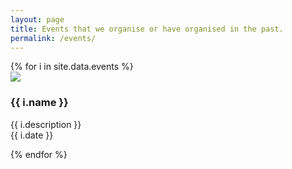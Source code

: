 ```yaml
---
layout: page
title: Events that we organise or have organised in the past.
permalink: /events/
---
```




<div class="row">
{% for i in site.data.events %}
  <div class="col-sm-4 col-md-3">
    <div class="thumbnail">
      <a href="{{ i.web | prepend: site.baseurl }}">
        <img src="{{ "/img/events/" | append: i.image | prepend: site.baseurl }}"/>
      </a>  
      <div class="caption">
        <h3>{{ i.name }}</h3>
        <p>{{ i.description }}<br>
        <i class="fa fa-calendar"></i> {{ i.date }}</p>
      </div>
    </div>
  </div>
{% endfor %}
</div>